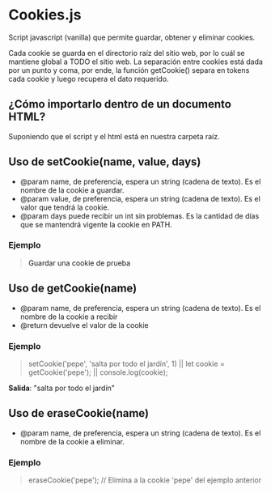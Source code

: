 # Cookies.js

Script javascript (vanilla) que permite guardar, obtener y eliminar cookies.

Cada cookie se guarda en el directorio raíz del sitio web, por lo cuál se mantiene global a TODO el sitio web.
La separación entre cookies está dada por un punto y coma, por ende, la función getCookie() separa en tokens cada cookie y luego recupera el dato requerido.


## ¿Cómo importarlo dentro de un documento HTML?

Suponiendo que el script y el html está en nuestra carpeta raíz.

> <script src="cookies.js"></script>


## Uso de setCookie(name, value, days)

* @param name, de preferencia, espera un string (cadena de texto). Es el nombre de la cookie a guardar.
* @param value, de preferencia, espera un string (cadena de texto). Es el valor que tendrá la cookie.
* @param days puede recibir un int sin problemas. Es la cantidad de días que se mantendrá vigente la cookie en PATH.

### Ejemplo

> <a onclick="setCookie('cookieTest', 'mi valor', 30);">Guardar una cookie de prueba</a>


## Uso de getCookie(name)
* @param name, de preferencia, espera un string (cadena de texto). Es el nombre de la cookie a recibir
* @return devuelve el valor de la cookie

### Ejemplo
> setCookie('pepe', 'salta por todo el jardín', 1) || 
let cookie = getCookie('pepe'); ||
console.log(cookie);

**Salida**: "salta por todo el jardín"


## Uso de eraseCookie(name)

* @param name, de preferencia, espera un string (cadena de texto). Es el nombre de la cookie a eliminar.

### Ejemplo

> eraseCookie('pepe'); // Elimina a la cookie 'pepe' del ejemplo anterior

